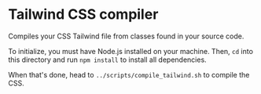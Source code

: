 # Tailwind CSS compiler

Compiles your CSS Tailwind file from classes found in your source code.

To initialize, you must have Node.js installed on your machine. Then, `cd` into this directory and run `npm install` to install all dependencies.

When that's done, head to `../scripts/compile_tailwind.sh` to compile the CSS.

